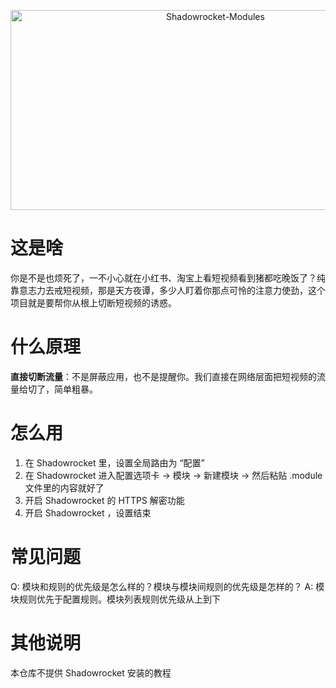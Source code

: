 <p align="center">
  <img src="https://socialify.git.ci/Junyi-99/Shadowrocket-Modules/image?description=1&language=1&name=1&owner=1&stargazers=1&theme=Light" alt="Shadowrocket-Modules" width="640" height="320" />
</p>

# 这是啥

你是不是也烦死了，一不小心就在小红书、淘宝上看短视频看到猪都吃晚饭了？纯靠意志力去戒短视频，那是天方夜谭，多少人盯着你那点可怜的注意力使劲，这个项目就是要帮你从根上切断短视频的诱惑。

# 什么原理

**直接切断流量**：不是屏蔽应用，也不是提醒你。我们直接在网络层面把短视频的流量给切了，简单粗暴。

# 怎么用

1. 在 Shadowrocket 里，设置全局路由为 “配置”
2. 在 Shadowrocket 进入配置选项卡 -> 模块 -> 新建模块 -> 然后粘贴 .module 文件里的内容就好了
3. 开启 Shadowrocket 的 HTTPS 解密功能
4. 开启 Shadowrocket ，设置结束

# 常见问题

Q: 模块和规则的优先级是怎么样的？模块与模块间规则的优先级是怎样的？
A: 模块规则优先于配置规则。模块列表规则优先级从上到下

# 其他说明

本仓库不提供 Shadowrocket 安装的教程

